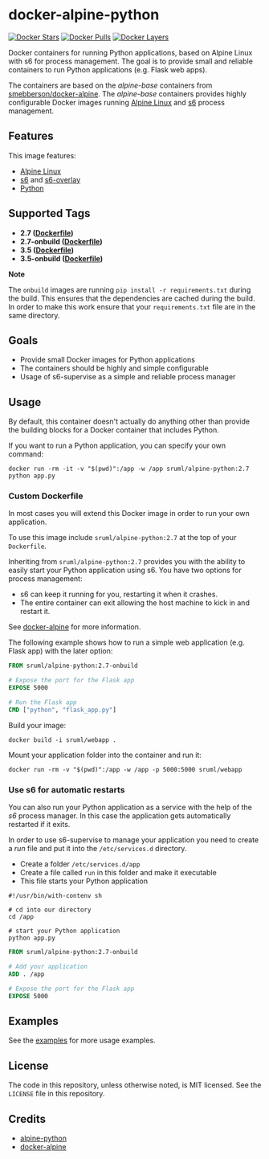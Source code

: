 # docker-alpine-python

[![Docker Stars](https://img.shields.io/docker/stars/sruml/alpine-python.svg)][hub]
[![Docker Pulls](https://img.shields.io/docker/pulls/sruml/alpine-python.svg)][hub]
[![Docker Layers](https://badge.imagelayers.io/sruml/alpine-python:latest.svg)](https://imagelayers.io/?images=sruml/alpine-python:latest 'Get your own badge on imagelayers.io')

[hub]: https://hub.docker.com/r/sruml/alpine-python/

Docker containers for running Python applications, based on Alpine Linux with s6 for process management. The goal is to provide small and reliable containers to run Python applications (e.g. Flask web apps).

The containers are based on the _alpine-base_ containers from [smebberson/docker-alpine](https://github.com/smebberson/docker-alpine/tree/master/alpine-base). The _alpine-base_ containers provides highly configurable Docker images running [Alpine Linux](https://www.alpinelinux.org/) and [s6](http://skarnet.org/software/s6/) process management.


## Features

This image features:

  * [Alpine Linux](https://www.alpinelinux.org/)
  * [s6](http://skarnet.org/software/s6) and [s6-overlay](https://github.com/just-containers/s6-overlay)
  * [Python](https://www.python.org/)


## Supported Tags

  * **2.7 ([Dockerfile](https://github.com/hypebeast/docker-alpine-python/blob/master/2.7/Dockerfile))**
  * **2.7-onbuild ([Dockerfile](https://github.com/hypebeast/docker-alpine-python/blob/master/2.7/onbuild/Dockerfile))**
  * **3.5 ([Dockerfile](https://github.com/hypebeast/docker-alpine-python/blob/master/3.5/Dockerfile))**
  * **3.5-onbuild ([Dockerfile](https://github.com/hypebeast/docker-alpine-python/blob/master/3.5/onbuild/Dockerfile))**

**Note**

The `onbuild` images are running `pip install -r requirements.txt` during the build. This ensures that the dependencies are cached during the build. In order to make this work ensure that your `requirements.txt` file are in the same directory.


## Goals

  * Provide small Docker images for Python applications
  * The containers should be highly and simple configurable
  * Usage of s6-supervise as a simple and reliable process manager


## Usage

By default, this container doesn't actually do anything other than provide the building blocks for a Docker container that includes Python.

If you want to run a Python application, you can specify your own command:

```shell
docker run -rm -it -v "$(pwd)":/app -w /app sruml/alpine-python:2.7 python app.py
```

### Custom Dockerfile

In most cases you will extend this Docker image in order to run your own  application.

To use this image include `sruml/alpine-python:2.7` at the top of your `Dockerfile`.

 Inheriting from `sruml/alpine-python:2.7` provides you with the ability to easily start your Python application using s6. You have two options for process management:

  * s6 can keep it running for you, restarting it when it crashes.
  * The entire container can exit allowing the host machine to kick in and restart it.

See [docker-alpine](https://github.com/smebberson/docker-alpine) for more information.

The following example shows how to run a simple web application (e.g. Flask app) with the later option:

```dockerfile
FROM sruml/alpine-python:2.7-onbuild

# Expose the port for the Flask app
EXPOSE 5000

# Run the Flask app
CMD ["python", "flask_app.py"]
```

Build your image:

```shell
docker build -i sruml/webapp .
```

Mount your application folder into the container and run it:

```shell
docker run -rm -v "$(pwd)":/app -w /app -p 5000:5000 sruml/webapp
```

### Use s6 for automatic restarts

You can also run your Python application as a service with the help of the _s6_ process manager. In this case the application gets automatically restarted if it exits.

In order to use s6-supervise to manage your application you need to create a _run_ file and put it into the `/etc/services.d` directory.

  * Create a folder `/etc/services.d/app`
  * Create a file called `run` in this folder and make it executable
  * This file starts your Python application

```shell
#!/usr/bin/with-contenv sh

# cd into our directory
cd /app

# start your Python application
python app.py
```

```dockerfile
FROM sruml/alpine-python:2.7-onbuild

# Add your application
ADD . /app

# Expose the port for the Flask app
EXPOSE 5000
```


## Examples

See the [examples](https://github.com/hypebeast/docker-alpine-python/tree/master/examples) for more usage examples.


## License

The code in this repository, unless otherwise noted, is MIT licensed. See the `LICENSE` file in this repository.


## Credits

  * [alpine-python](https://github.com/jfloff/alpine-python)
  * [docker-alpine](https://github.com/smebberson/docker-alpine)
